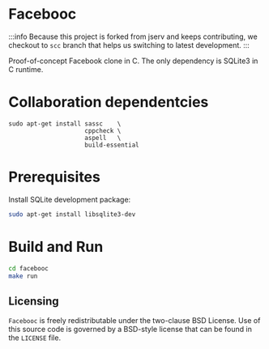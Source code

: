 # Facebooc

:::info
Because this project is forked from jserv and keeps contributing, 
we checkout to `scc` branch that helps us switching to latest development. 
:::

Proof-of-concept Facebook clone in C.
The only dependency is SQLite3 in C runtime.

# Collaboration dependentcies
```
sudo apt-get install sassc    \ 
                     cppcheck \
                     aspell   \
                     build-essential
````

# Prerequisites
Install SQLite development package:
```bash
sudo apt-get install libsqlite3-dev
```

# Build and Run
```bash
cd facebooc
make run
```

Licensing
---------
`Facebooc` is freely redistributable under the two-clause BSD License.
Use of this source code is governed by a BSD-style license that can be found
in the `LICENSE` file.
